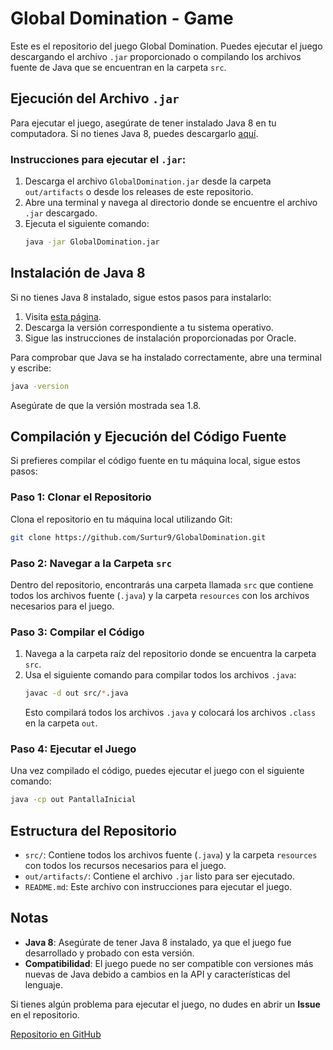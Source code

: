 # Global Domination - Game

Este es el repositorio del juego Global Domination. Puedes ejecutar el juego descargando el archivo `.jar` proporcionado o compilando los archivos fuente de Java que se encuentran en la carpeta `src`.

## Ejecución del Archivo `.jar`

Para ejecutar el juego, asegúrate de tener instalado Java 8 en tu computadora. Si no tienes Java 8, puedes descargarlo [aquí](https://www.oracle.com/java/technologies/javase/javase-jdk8-downloads.html).

### Instrucciones para ejecutar el `.jar`:
1. Descarga el archivo `GlobalDomination.jar` desde la carpeta `out/artifacts` o desde los releases de este repositorio.
2. Abre una terminal y navega al directorio donde se encuentre el archivo `.jar` descargado.
3. Ejecuta el siguiente comando:
   ```sh
   java -jar GlobalDomination.jar
   ```

## Instalación de Java 8

Si no tienes Java 8 instalado, sigue estos pasos para instalarlo:
1. Visita [esta página](https://www.oracle.com/java/technologies/javase/javase-jdk8-downloads.html).
2. Descarga la versión correspondiente a tu sistema operativo.
3. Sigue las instrucciones de instalación proporcionadas por Oracle.

Para comprobar que Java se ha instalado correctamente, abre una terminal y escribe:
```sh
java -version
```
Asegúrate de que la versión mostrada sea 1.8.

## Compilación y Ejecución del Código Fuente

Si prefieres compilar el código fuente en tu máquina local, sigue estos pasos:

### Paso 1: Clonar el Repositorio

Clona el repositorio en tu máquina local utilizando Git:
```sh
git clone https://github.com/Surtur9/GlobalDomination.git
```

### Paso 2: Navegar a la Carpeta `src`

Dentro del repositorio, encontrarás una carpeta llamada `src` que contiene todos los archivos fuente (`.java`) y la carpeta `resources` con los archivos necesarios para el juego.

### Paso 3: Compilar el Código

1. Navega a la carpeta raíz del repositorio donde se encuentra la carpeta `src`.
2. Usa el siguiente comando para compilar todos los archivos `.java`:
   ```sh
   javac -d out src/*.java
   ```
   Esto compilará todos los archivos `.java` y colocará los archivos `.class` en la carpeta `out`.

### Paso 4: Ejecutar el Juego

Una vez compilado el código, puedes ejecutar el juego con el siguiente comando:
```sh
java -cp out PantallaInicial
```

## Estructura del Repositorio

- `src/`: Contiene todos los archivos fuente (`.java`) y la carpeta `resources` con todos los recursos necesarios para el juego.
- `out/artifacts/`: Contiene el archivo `.jar` listo para ser ejecutado.
- `README.md`: Este archivo con instrucciones para ejecutar el juego.

## Notas

- **Java 8**: Asegúrate de tener Java 8 instalado, ya que el juego fue desarrollado y probado con esta versión.
- **Compatibilidad**: El juego puede no ser compatible con versiones más nuevas de Java debido a cambios en la API y características del lenguaje.

Si tienes algún problema para ejecutar el juego, no dudes en abrir un **Issue** en el repositorio.

[Repositorio en GitHub](https://github.com/Surtur9/GlobalDomination)

